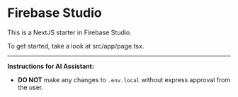 # Firebase Studio

This is a NextJS starter in Firebase Studio.

To get started, take a look at src/app/page.tsx.

---
**Instructions for AI Assistant:**

- **DO NOT** make any changes to `.env.local` without express approval from the user.
